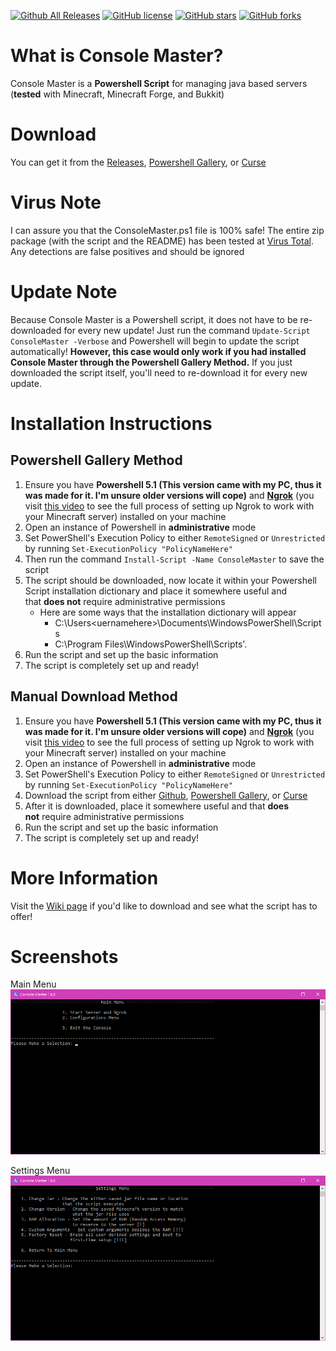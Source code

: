 [![Github All Releases](https://img.shields.io/github/downloads/NovaViper/Console-Master/total.svg)](https://github.com/NovaViper/Console-Master/releases/releases) [![GitHub license](https://img.shields.io/github/license/NovaViper/Console-Master.svg)](https://github.com/NovaViper/Console-Master/blob/master/LICENSE) 
[![GitHub stars](https://img.shields.io/github/stars/NovaViper/Console-Master.svg)](https://github.com/NovaViper/Console-Master/stargazers) 
[![GitHub forks](https://img.shields.io/github/forks/NovaViper/Console-Master.svg)](https://github.com/NovaViper/Console-Master/network)




# What is Console Master?
Console Master is a **Powershell Script** for managing java based servers (**tested** with Minecraft, Minecraft Forge, and Bukkit)

# Download
You can get it from the [Releases](https://github.com/NovaViper/Console-Master/releases), [Powershell Gallery](https://www.powershellgallery.com/packages/ConsoleMaster/DisplayScript), or [Curse](https://mods.curse.com/customization/minecraft/275185-console-master)

# Virus Note
I can assure you that the ConsoleMaster.ps1 file is 100% safe! The entire zip package (with the script and the README) has been tested at [Virus Total](https://www.virustotal.com/#/file/138b82c1d250767ace9dd1e177ea7b8337e7a172ab490118a2f07ac101d125fc/detection). Any detections are false positives and should be ignored

# Update Note
Because Console Master is a Powershell script, it does not have to be re-downloaded for every new update! Just run the command `Update-Script ConsoleMaster -Verbose` and Powershell will begin to update the script automatically! **However, this case would only work if you had installed Console Master through the Powershell Gallery Method.** If you just downloaded the script itself, you'll need to re-download it for every new update.

# Installation Instructions
## Powershell Gallery Method
 1. Ensure you have **Powershell 5.1 (This version came with my PC, thus it was made for it. I'm unsure older versions will cope)** and **[Ngrok](https://ngrok.com)** (you visit [this video](https://www.youtube.com/watch?v=ar-9Ku0vBeo&feature=youtu.be) to see the full process of setting up Ngrok to work with your Minecraft server) installed on your machine
 2. Open an instance of Powershell in **administrative** mode
 3. Set PowerShell's Execution Policy to either `RemoteSigned` or `Unrestricted` by running `Set-ExecutionPolicy "PolicyNameHere"`
 4. Then run the command `Install-Script -Name ConsoleMaster` to save the script
 5. The script should be downloaded, now locate it within your Powershell Script installation dictionary and place it somewhere useful and that **does not** require administrative permissions
    - Here are some ways that the installation dictionary will appear
      - C:\Users\<uernamehere>\Documents\WindowsPowerShell\Scripts
      - C:\Program Files\WindowsPowerShell\Scripts'.
 6. Run the script and set up the basic information
 7. The script is completely set up and ready!
 
 ## Manual Download Method
 1. Ensure you have **Powershell 5.1 (This version came with my PC, thus it was made for it. I'm unsure older versions will cope)** and **[Ngrok](https://ngrok.com)** (you visit [this video](https://www.youtube.com/watch?v=ar-9Ku0vBeo&feature=youtu.be) to see the full process of setting up Ngrok to work with your Minecraft server) installed on your machine
 2. Open an instance of Powershell in **administrative** mode
 3. Set PowerShell's Execution Policy to either `RemoteSigned` or `Unrestricted` by running `Set-ExecutionPolicy "PolicyNameHere"`
3. Download the script from either [Github](https://github.com/NovaViper/Console-Master/releases), [Powershell Gallery](https://www.powershellgallery.com/packages/ConsoleMaster/DisplayScript), or [Curse](https://mods.curse.com/customization/minecraft/275185-console-master)
4. After it is downloaded, place it somewhere useful and that **does not** require administrative permissions
5. Run the script and set up the basic information
6. The script is completely set up and ready!

# More Information
 Visit the [Wiki page](https://github.com/NovaViper/Console-Master/wiki) if you'd like to download and see what the script has to offer!

# Screenshots

Main Menu
<img src="https://github.com/NovaViper/Console-Master/blob/master/.github/images/MainMenu.png">

Settings Menu
<img src="https://github.com/NovaViper/Console-Master/blob/master/.github/images/SettingsMenu.png">
